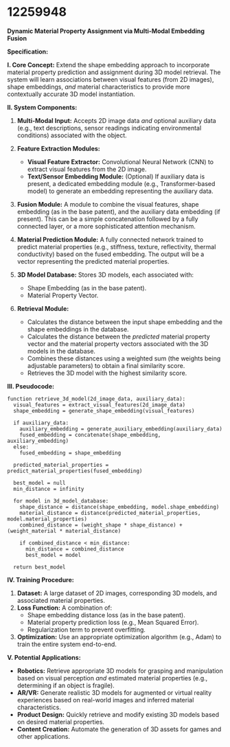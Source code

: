 # 12259948

**Dynamic Material Property Assignment via Multi-Modal Embedding Fusion**

**Specification:**

**I. Core Concept:** Extend the shape embedding approach to incorporate material property prediction and assignment during 3D model retrieval. The system will learn associations between visual features (from 2D images), shape embeddings, *and* material characteristics to provide more contextually accurate 3D model instantiation.

**II. System Components:**

1.  **Multi-Modal Input:** Accepts 2D image data *and* optional auxiliary data (e.g., text descriptions, sensor readings indicating environmental conditions) associated with the object.

2.  **Feature Extraction Modules:**
    *   **Visual Feature Extractor:** Convolutional Neural Network (CNN) to extract visual features from the 2D image.
    *   **Text/Sensor Embedding Module:** (Optional) If auxiliary data is present, a dedicated embedding module (e.g., Transformer-based model) to generate an embedding representing the auxiliary data.

3.  **Fusion Module:** A module to combine the visual features, shape embedding (as in the base patent), and the auxiliary data embedding (if present).  This can be a simple concatenation followed by a fully connected layer, or a more sophisticated attention mechanism.

4.  **Material Prediction Module:** A fully connected network trained to predict material properties (e.g., stiffness, texture, reflectivity, thermal conductivity) based on the fused embedding. The output will be a vector representing the predicted material properties.

5.  **3D Model Database:** Stores 3D models, each associated with:
    *   Shape Embedding (as in the base patent).
    *   Material Property Vector.

6.  **Retrieval Module:**
    *   Calculates the distance between the input shape embedding and the shape embeddings in the database.
    *   Calculates the distance between the *predicted* material property vector and the material property vectors associated with the 3D models in the database.
    *   Combines these distances using a weighted sum (the weights being adjustable parameters) to obtain a final similarity score.
    *   Retrieves the 3D model with the highest similarity score.

**III. Pseudocode:**

```
function retrieve_3d_model(2d_image_data, auxiliary_data):
  visual_features = extract_visual_features(2d_image_data)
  shape_embedding = generate_shape_embedding(visual_features)

  if auxiliary_data:
    auxiliary_embedding = generate_auxiliary_embedding(auxiliary_data)
    fused_embedding = concatenate(shape_embedding, auxiliary_embedding)
  else:
    fused_embedding = shape_embedding

  predicted_material_properties = predict_material_properties(fused_embedding)

  best_model = null
  min_distance = infinity

  for model in 3d_model_database:
    shape_distance = distance(shape_embedding, model.shape_embedding)
    material_distance = distance(predicted_material_properties, model.material_properties)
    combined_distance = (weight_shape * shape_distance) + (weight_material * material_distance)

    if combined_distance < min_distance:
      min_distance = combined_distance
      best_model = model

  return best_model
```

**IV. Training Procedure:**

1.  **Dataset:** A large dataset of 2D images, corresponding 3D models, and associated material properties.
2.  **Loss Function:** A combination of:
    *   Shape embedding distance loss (as in the base patent).
    *   Material property prediction loss (e.g., Mean Squared Error).
    *   Regularization term to prevent overfitting.
3.  **Optimization:** Use an appropriate optimization algorithm (e.g., Adam) to train the entire system end-to-end.

**V. Potential Applications:**

*   **Robotics:** Retrieve appropriate 3D models for grasping and manipulation based on visual perception *and* estimated material properties (e.g., determining if an object is fragile).
*   **AR/VR:** Generate realistic 3D models for augmented or virtual reality experiences based on real-world images and inferred material characteristics.
*   **Product Design:** Quickly retrieve and modify existing 3D models based on desired material properties.
*   **Content Creation:** Automate the generation of 3D assets for games and other applications.